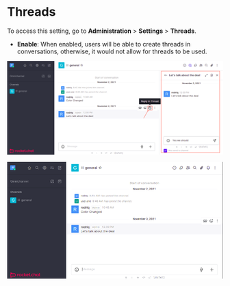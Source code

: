 # Threads

To access this setting, go to **Administration** > **Settings** > **Threads**.

* **Enable**: When enabled, users will be able to create threads in conversations, otherwise, it would not allow for threads to be used.

![Threads Enabled](<../../../.gitbook/assets/image (667) (1).png>)

![Threads Disabled](<../../../.gitbook/assets/image (643) (1).png>)
